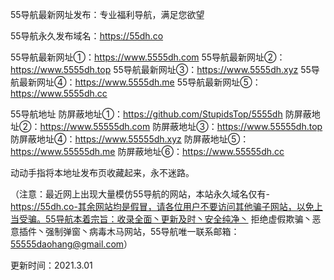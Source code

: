 55导航最新网址发布：专业福利导航，满足您欲望

55导航永久发布域名：https://55dh.co

55导航最新网址①：https://www.5555dh.com
55导航最新网址②：https://www.5555dh.top
55导航最新网址③：https://www.5555dh.xyz
55导航最新网址④：https://www.5555dh.me
55导航最新网址⑤：https://www.5555dh.cc

55导航地址
防屏蔽地址①：https://github.com/StupidsTop/5555dh
防屏蔽地址②：https://www.55555dh.com
防屏蔽地址③：https://www.55555dh.top
防屏蔽地址④：https://www.55555dh.xyz
防屏蔽地址⑤：https://www.55555dh.me
防屏蔽地址⑥：https://www.55555dh.cc

动动手指将本地址发布页收藏起来，永不迷路。

（注意：最近网上出现大量模仿55导航的网站，本站永久域名仅有-https://55dh.co-其余网站均是假冒，请各位用户不要访问其他骗子网站，以免上当受骗。55导航本着宗旨：收录全面丶更新及时丶安全纯净丶 拒绝虚假欺骗丶恶意插件丶强制弹窗丶病毒木马网站，55导航唯一联系邮箱：55555daohang@gmail.com）

更新时间：2021.3.01
